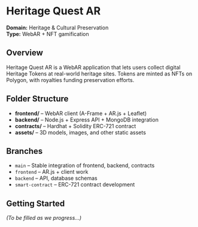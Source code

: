 # Heritage Quest AR

**Domain:** Heritage & Cultural Preservation  
**Type:** WebAR + NFT gamification

## Overview

Heritage Quest AR is a WebAR application that lets users collect digital Heritage Tokens at real-world heritage sites. Tokens are minted as NFTs on Polygon, with royalties funding preservation efforts.

## Folder Structure

- **frontend/** – WebAR client (A-Frame + AR.js + Leaflet)
- **backend/** – Node.js + Express API + MongoDB integration
- **contracts/** – Hardhat + Solidity ERC-721 contract
- **assets/** – 3D models, images, and other static assets

## Branches

- `main` – Stable integration of frontend, backend, contracts
- `frontend` – AR.js + client work
- `backend` – API, database schemas
- `smart-contract` – ERC-721 contract development

## Getting Started

_(To be filled as we progress…)_
